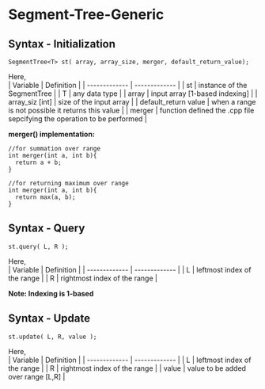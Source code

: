 # Segment-Tree-Generic

Syntax - Initialization
-----
```
SegmentTree<T> st( array, array_size, merger, default_return_value);
```
Here, <br>
| Variable  | Definition |
| ------------- | ------------- |
| st  | instance of the SegmentTree |
| T  | any data type |
| array  | input array [1-based indexing] |
| array_siz [int]  | size of the input array  |
| default_return value  | when a range is not possible it returns this value |
|  merger   | function defined the .cpp file sepcifying the operation to be performed |

**merger() implementation:**
```
//for summation over range
int merger(int a, int b){
  return a + b;
}

//for returning maximum over range
int merger(int a, int b){
  return max(a, b);
}
```

Syntax - Query
-----
```
st.query( L, R );
```
Here, <br>
| Variable  | Definition |
| ------------- | ------------- |
| L  | leftmost index of the range |
| R  | rightmost index of the range |

**Note: Indexing is 1-based** <br>

Syntax - Update
-----
```
st.update( L, R, value );
```
Here, <br>
| Variable  | Definition |
| ------------- | ------------- |
| L  | leftmost index of the range |
| R  | rightmost index of the range |
| value | value to be added over range [L,R] |


